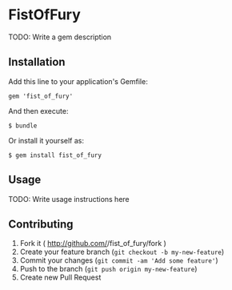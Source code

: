 # FistOfFury

TODO: Write a gem description

## Installation

Add this line to your application's Gemfile:

    gem 'fist_of_fury'

And then execute:

    $ bundle

Or install it yourself as:

    $ gem install fist_of_fury

## Usage

TODO: Write usage instructions here

## Contributing

1. Fork it ( http://github.com/<my-github-username>/fist_of_fury/fork )
2. Create your feature branch (`git checkout -b my-new-feature`)
3. Commit your changes (`git commit -am 'Add some feature'`)
4. Push to the branch (`git push origin my-new-feature`)
5. Create new Pull Request
